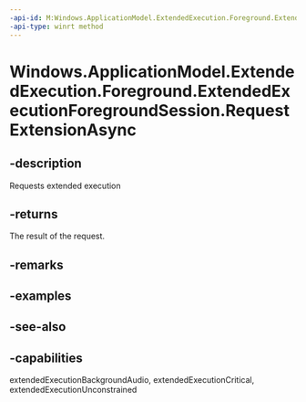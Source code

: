 ```yaml
---
-api-id: M:Windows.ApplicationModel.ExtendedExecution.Foreground.ExtendedExecutionForegroundSession.RequestExtensionAsync
-api-type: winrt method
---
```


<!-- Method syntax
public Windows.Foundation.IAsyncOperation<Windows.ApplicationModel.ExtendedExecution.Foreground.ExtendedExecutionForegroundResult> RequestExtensionAsync()
-->

# Windows.ApplicationModel.ExtendedExecution.Foreground.ExtendedExecutionForegroundSession.RequestExtensionAsync

## -description
Requests extended execution

## -returns
The result of the request.

## -remarks

## -examples

## -see-also


## -capabilities
extendedExecutionBackgroundAudio, extendedExecutionCritical, extendedExecutionUnconstrained